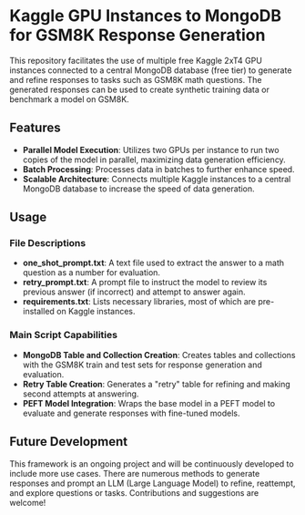 # Kaggle GPU Instances to MongoDB for GSM8K Response Generation

This repository facilitates the use of multiple free Kaggle 2xT4 GPU instances connected to a central MongoDB database (free tier) to generate and refine responses to tasks such as GSM8K math questions. The generated responses can be used to create synthetic training data or benchmark a model on GSM8K.

## Features

- **Parallel Model Execution**: Utilizes two GPUs per instance to run two copies of the model in parallel, maximizing data generation efficiency.
- **Batch Processing**: Processes data in batches to further enhance speed.
- **Scalable Architecture**: Connects multiple Kaggle instances to a central MongoDB database to increase the speed of data generation.

## Usage

### File Descriptions

- **one_shot_prompt.txt**: A text file used to extract the answer to a math question as a number for evaluation.
- **retry_prompt.txt**: A prompt file to instruct the model to review its previous answer (if incorrect) and attempt to answer again.
- **requirements.txt**: Lists necessary libraries, most of which are pre-installed on Kaggle instances.

### Main Script Capabilities

- **MongoDB Table and Collection Creation**: Creates tables and collections with the GSM8K train and test sets for response generation and evaluation.
- **Retry Table Creation**: Generates a "retry" table for refining and making second attempts at answering.
- **PEFT Model Integration**: Wraps the base model in a PEFT model to evaluate and generate responses with fine-tuned models.


## Future Development

This framework is an ongoing project and will be continuously developed to include more use cases. There are numerous methods to generate responses and prompt an LLM (Large Language Model) to refine, reattempt, and explore questions or tasks. Contributions and suggestions are welcome!

